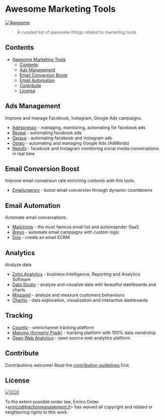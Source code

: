 # Awesome Marketing Tools

[![Awesome](https://awesome.re/badge.svg)](https://awesome.re)

> A curated list of awesome things related to marketing tools


## Contents

- [Awesome Marketing Tools](#awesome-marketing-tools)
  - [Contents](#contents)
  - [Ads Management](#ads-management)
  - [Email Conversion Boost](#email-conversion-boost)
  - [Email Automation](#email-automation)
  - [Contribute](#contribute)
  - [License](#license)


## Ads Management

Improve and manage Facebook, Instagram, Google Ads campaigns.

- [Adespresso](http://bit.ly/traction-adespresso) - managing, monitoring, automating for facebook ads
- [Reveal](http://bit.ly/traction-reveal) - automating facebook ads
- [Qwaya](http://bit.ly/traction-qwaya) - automating facebook and instagram ads
- [Opteo](http://bit.ly/traction-opteo) - automating and managing Google Ads (AdWords)
- [Needls](http://bit.ly/traction-needls) - facebook and instagram monitoring social media conversations in real time

## Email Conversion Boost

Improve email conversion rate enriching contents with this tools.

- [Emailurgency](https://emailurgency.com?ref=awesome-marketing-tools) - boost email conversion through dynamic countdowns

## Email Automation

Automate email conversations.

- [Mailchimp](http://bit.ly/traction-mailchimp) - the most famous email list and autorespnder SaaS
- [Brevo](http://bit.ly/traction-sib) - automate email campaigns with custom logic
- [Drip](http://bit.ly/traction-drip) - create an email ECRM

## Analytics

Analyze data

- [Zoho Analytics](http://bit.ly/traction-zohoanalytics) - business Intelligence, Reporting and Analytics Software
- [Data Studio](http://bit.ly/traction-datastudio) - analyze and visualize data with beautiful dashboards and charts
- [Mixpanel](http://bit.ly/traction-mixpanel) - analyze and measure customers behaviours
- [Chartio](http://bit.ly/traction-chartio) - data exploration, visualization and interactive dashboards

## Tracking

- [Countly](http://bit.ly/traction-countly) - omnichannel tracking platform
- [Matomo (formerly Piwik)](http://bit.ly/traction-matomo) - tracking platform with 100% data ownership
- [Open Web Analytics](http://bit.ly/traction-openwebanalytics) - open source web analytics platform


## Contribute

Contributions welcome! Read the [contribution guidelines](contributing.md) first.


## License

[![CC0](http://mirrors.creativecommons.org/presskit/buttons/88x31/svg/cc-zero.svg)](http://creativecommons.org/publicdomain/zero/1.0)

To the extent possible under law, Enrico Deleo &lt;enrico@tractionmanagement.it&gt; has waived all copyright and
related or neighboring rights to this work.
